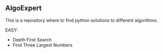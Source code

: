## AlgoExpert

This is a repository where to find python solutions to different algorithms.

EASY:
* Depth First Search
* Find Three Largest Numbers
